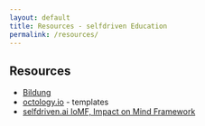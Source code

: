 ```yaml
---
layout: default
title: Resources - selfdriven Education
permalink: /resources/
---
```


## Resources

- [Bildung](/resources/bildung/)
- [octology.io](https://roctology.io) - templates
- [selfdriven.ai IoMF, Impact on Mind Framework](https://selfdriven.ai/impact-on-mind-framework/)

